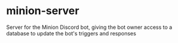 # minion-server
Server for the Minion Discord bot, giving the bot owner access to a database to update the bot's triggers and responses